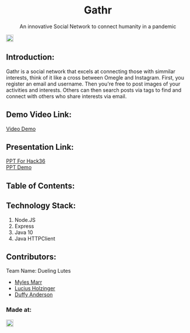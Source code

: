 <h1 align="center">Gathr</h1>
<p align="center">An innovative Social Network to connect humanity in a pandemic</p>

<a href="https://hack36.com"> <img src="http://bit.ly/BuiltAtHack36" height=20px> </a>


## Introduction:
  Gathr is a social network that excels at connecting those with simmilar interests,
  think of it like a cross between Omegle and Instagram.
  First, you register an email and username. Then you're free to post images of your activities and interests.
  Others can then search posts via tags to find and connect with others who share interests via email.
  
## Demo Video Link:
  <a href="">Video Demo</a>
  
## Presentation Link:
  <a href="https://docs.google.com/presentation/d/1lRDAS7pof0CruP05EZV0VhL_vLIv_o54CBDyELj83do/edit?usp=sharing">PPT For Hack36</a><br>
  <a href="https://docs.google.com/presentation/d/1Qu9gfDjWZx2x31a7w6y_zIJYED_yII11XGtQH-MzlfA/edit#slide=id.p">PPT Demo</a>
  
  
## Table of Contents:

## Technology Stack:
  1) Node.JS
  2) Express
  3) Java 10
  4) Java HTTPClient
  

## Contributors:

Team Name: Dueling Lutes

* [Myles Marr](https://github.com/fryles)
* [Lucius Holzinger](https://github.com/lholzER)
* [Duffy Anderson](https://github.com/danderson5001)

### Made at:
<a href="https://hack36.com"> <img src="http://bit.ly/BuiltAtHack36" height=20px> </a>
